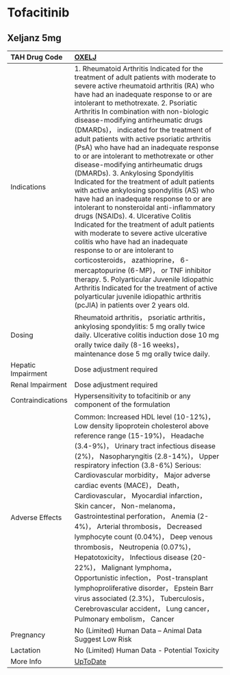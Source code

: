 # Tofacitinib

## Xeljanz 5mg

| TAH Drug Code      | [OXELJ](https://www.tahsda.org.tw/drugs/hissearch.php?drug_code=OXELJ)                                                                                                                                                                                                                                                                                                                                                                                                                                                                                                                                                                                                                                                                                                                                                                                                                                                                                                                                                                                                                                                                                                                                           |
|:-------------------|:-----------------------------------------------------------------------------------------------------------------------------------------------------------------------------------------------------------------------------------------------------------------------------------------------------------------------------------------------------------------------------------------------------------------------------------------------------------------------------------------------------------------------------------------------------------------------------------------------------------------------------------------------------------------------------------------------------------------------------------------------------------------------------------------------------------------------------------------------------------------------------------------------------------------------------------------------------------------------------------------------------------------------------------------------------------------------------------------------------------------------------------------------------------------------------------------------------------------|
| Indications        | 1. Rheumatoid Arthritis Indicated for the treatment of adult patients with moderate to severe active rheumatoid arthritis (RA) who have had an inadequate response to or are intolerant to methotrexate. 2. Psoriatic Arthritis In combination with non-biologic disease-modifying antirheumatic drugs (DMARDs)， indicated for the treatment of adult patients with active psoriatic arthritis (PsA) who have had an inadequate response to or are intolerant to methotrexate or other disease-modifying antirheumatic drugs (DMARDs). 3. Ankylosing Spondylitis Indicated for the treatment of adult patients with active ankylosing spondylitis (AS) who have had an inadequate response to or are intolerant to nonsteroidal anti-inflammatory drugs (NSAIDs). 4. Ulcerative Colitis Indicated for the treatment of adult patients with moderate to severe active ulcerative colitis who have had an inadequate response to or are intolerant to corticosteroids， azathioprine， 6-mercaptopurine (6-MP)， or TNF inhibitor therapy. 5. Polyarticular Juvenile Idiopathic Arthritis Indicated for the treatment of active polyarticular juvenile idiopathic arthritis (pcJIA) in patients over 2 years old. |
| Dosing             | Rheumatoid arthritis， psoriatic arthritis， ankylosing spondylitis: 5 mg orally twice daily. Ulcerative colitis induction dose 10 mg orally twice daily (8-16 weeks)， maintenance dose 5 mg orally twice daily.                                                                                                                                                                                                                                                                                                                                                                                                                                                                                                                                                                                                                                                                                                                                                                                                                                                                                                                                                                                                |
| Hepatic Impairment | Dose adjustment required                                                                                                                                                                                                                                                                                                                                                                                                                                                                                                                                                                                                                                                                                                                                                                                                                                                                                                                                                                                                                                                                                                                                                                                         |
| Renal Impairment   | Dose adjustment required                                                                                                                                                                                                                                                                                                                                                                                                                                                                                                                                                                                                                                                                                                                                                                                                                                                                                                                                                                                                                                                                                                                                                                                         |
| Contraindications  | Hypersensitivity to tofacitinib or any component of the formulation                                                                                                                                                                                                                                                                                                                                                                                                                                                                                                                                                                                                                                                                                                                                                                                                                                                                                                                                                                                                                                                                                                                                              |
| Adverse Effects    | Common: Increased HDL level (10-12%)， Low density lipoprotein cholesterol above reference range (15-19%)， Headache (3.4-9%)， Urinary tract infectious disease (2%)， Nasopharyngitis (2.8-14%)， Upper respiratory infection (3.8-6%) Serious: Cardiovascular morbidity， Major adverse cardiac events (MACE)， Death， Cardiovascular， Myocardial infarction， Skin cancer， Non-melanoma， Gastrointestinal perforation， Anemia (2-4%)， Arterial thrombosis， Decreased lymphocyte count (0.04%)， Deep venous thrombosis， Neutropenia (0.07%)， Hepatotoxicity， Infectious disease (20-22%)， Malignant lymphoma， Opportunistic infection， Post-transplant lymphoproliferative disorder， Epstein Barr virus associated (2.3%)， Tuberculosis， Cerebrovascular accident， Lung cancer， Pulmonary embolism， Cancer                                                                                                                                                                                                                                                                                                                                                                                |
| Pregnancy          | No (Limited) Human Data – Animal Data Suggest Low Risk                                                                                                                                                                                                                                                                                                                                                                                                                                                                                                                                                                                                                                                                                                                                                                                                                                                                                                                                                                                                                                                                                                                                                           |
| Lactation          | No (Limited) Human Data - Potential Toxicity                                                                                                                                                                                                                                                                                                                                                                                                                                                                                                                                                                                                                                                                                                                                                                                                                                                                                                                                                                                                                                                                                                                                                                     |
| More Info          | [UpToDate](https://www.uptodate.com/contents/tofacitinib-drug-information)                                                                                                                                                                                                                                                                                                                                                                                                                                                                                                                                                                                                                                                                                                                                                                                                                                                                                                                                                                                                                                                                                                                                       |

